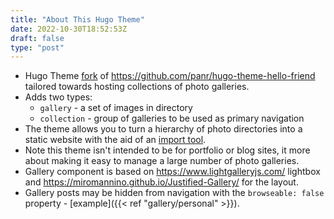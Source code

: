 ```yaml
---
title: "About This Hugo Theme"
date: 2022-10-30T18:52:53Z
draft: false
type: "post"
---
```


- Hugo Theme [fork](https://github.com/paulcoghlan/hugo-theme-hello-friend) of https://github.com/panr/hugo-theme-hello-friend tailored towards hosting collections of photo galleries.
- Adds two types:
  - `gallery` - a set of images in directory
  - `collection` - group of galleries to be used as primary navigation
- The theme allows you to turn a hierarchy of photo directories into a static website with the aid of an
[import tool](https://github.com/paulcoghlan/hugo-gallery).
- Note this theme isn't intended to be for portfolio or blog sites, it more about making it easy to manage a large number of photo galleries.
- Gallery component is based on https://www.lightgalleryjs.com/ lightbox and https://miromannino.github.io/Justified-Gallery/ for the layout.
- Gallery posts may be hidden from navigation with the `browseable: false` property - [example]({{< ref "gallery/personal" >}}).